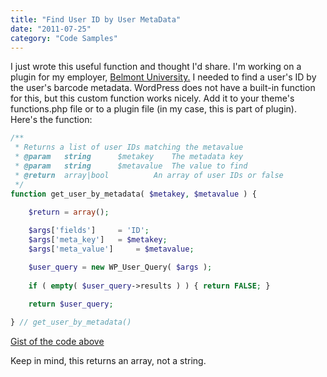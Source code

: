 ```yaml
---
title: "Find User ID by User MetaData"
date: "2011-07-25"
category: "Code Samples"
---
```


I just wrote this useful function and thought I'd share. I'm working on a plugin for my employer, [Belmont University.](https://www.belmont.edu) I needed to find a user's ID by the user's barcode metadata. WordPress does not have a built-in function for this, but this custom function works nicely. Add it to your theme's functions.php file or to a plugin file (in my case, this is part of plugin). Here's the function:

```php
/**
 * Returns a list of user IDs matching the metavalue
 * @param 	string 		$metakey 	The metadata key
 * @param 	string 		$metavalue 	The value to find
 * @return	array|bool 			An array of user IDs or false
 */
function get_user_by_metadata( $metakey, $metavalue ) {

    $return = array();
	
    $args['fields'] 	= 'ID';
    $args['meta_key'] 	= $metakey; 
    $args['meta_value'] 	= $metavalue;

    $user_query = new WP_User_Query( $args );
	
    if ( empty( $user_query->results ) ) { return FALSE; }
	
    return $user_query;

} // get_user_by_metadata()
```

[Gist of the code above](https://gist.github.com/slushman/f236ae998f7b5cd7a49c)

Keep in mind, this returns an array, not a string.
